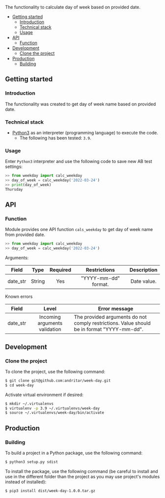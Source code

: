 The functionality to calculate day of week based on provided date.

* [Getting started](#getting-started)
  * [Introduction](#introduction)
  * [Technical stack](#technical-stack)
  * [Usage](#usage)
* [API](#api)
  * [Function](#function)
* [Development](#development)
  * [Clone the project](#clone-the-project)
* [Production](#production)
  * [Building](#building)

## Getting started

### Introduction

The functionality was created to get day of week name based on provided date.

### Technical stack

* [Python3](https://www.python.org/downloads) as an interpreter (programming language) to execute the code.
  * The following has been tested: `3.9`.

### Usage

Enter `Python3` interpreter and use the following code to save new AB test settings:

```python
>> from weekday import calc_weekday
>> day_of_week = calc_weekday('2022-03-24')
>> print(day_of_week)
Thursday
```

## API

### Function

Module provides one API function `cals_weekday` to get day of week name from provided date.

```python
>> from weekday import calc_weekday
>> day_of_week = calc_weekday('2022-03-24')
```

Arguments:

| Field    | Type    | Required | Restrictions         | Description |
|:--------:|:-------:|:--------:|:--------------------:|:-----------:|
| date_str | String  | Yes      | "YYYY-mm-dd" format. | Date value. |

Known errors

| Field    | Level                         | Error message                                                                              |
|:--------:|:-----------------------------:|--------------------------------------------------------------------------------------------|
| date_str | Incoming arguments validation | The provided arguments do not comply restrictions. Value should be in format "YYYY-mm-dd". |

## Development

### Clone the project

To clone the project, use the following command:

```bash
$ git clone git@github.com:andritar/week-day.git
$ cd week-day
```

Activate virtual environment if desired:

```bash
$ mkdir ~/.virtualenvs
$ virtualenv -p 3.9 ~/.virtualenvs/week-day
$ source ~/.virtualenvs/week-day/bin/activate
```

## Production

### Building

To build a project in a Python package, use the following command:

```bash
$ python3 setup.py sdist
```

To install the package, use the following command (be careful to install and use in the different folder than the
project as you may use project's modules instead of installed):

```bash
$ pip3 install dist/week-day-1.0.0.tar.gz
```
